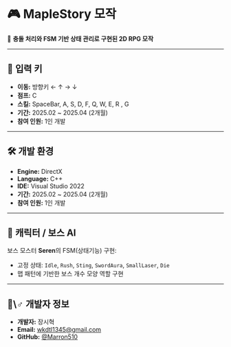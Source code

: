 # 🎮 MapleStory 모작

📁 **충돌 처리와 FSM 기반 상태 관리로 구현된 2D RPG 모작**

---

## 🧩  입력 키

- **이동:** 방향키 ← ↑ → ↓
- **점프:** C
- **스킬:** SpaceBar, A, S, D, F, Q, W, E, R , G  
- **기간:** 2025.02 ~ 2025.04 (2개월)  
- **참여 인원:** 1인 개발
---

## 🛠️ 개발 환경

- **Engine:** DirectX
- **Language:** C++  
- **IDE:** Visual Studio 2022  
- **기간:** 2025.02 ~ 2025.04 (2개월)  
- **참여 인원:** 1인 개발

---

## 🧠 캐릭터 / 보스 AI

보스 모스터 **Seren**의 FSM(상태기능) 구현:

- 고정 상태: `Idle`, `Rush`, `Sting`, `SwordAura`, `SmallLaser`, `Die`
- 맵 패턴에 기반한 보스 개수 모양 역할 구현

---

## 🤝\‍♂️ 개발자 정보

- **개발자:** 장시혁  
- **Email:** wkdtl1345@gmail.com  
- **GitHub:** [@Marron510](https://github.com/Marron510)
